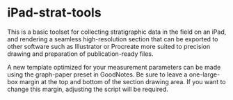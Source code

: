 # iPad-strat-tools

This is a basic toolset for collecting stratigraphic data in the field
on an iPad, and rendering a seamless high-resolution section that can
be exported to other software such as Illustrator or Procreate more
suited to precision drawing and preparation of publication-ready files.

A new template optimized for your measurement parameters can be made using the
graph-paper preset in GoodNotes. Be sure to leave a one-large-box margin at the
top and bottom of the section drawing area. If you want to change this margin,
adjusting the script will be required.
